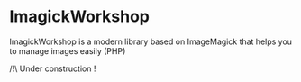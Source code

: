 ImagickWorkshop
===============

ImagickWorkshop is a modern library based on ImageMagick that helps you to manage images easily (PHP)

/!\ Under construction !
